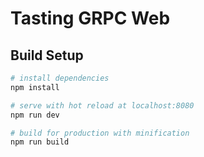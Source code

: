 # Tasting GRPC Web

## Build Setup

``` bash
# install dependencies
npm install

# serve with hot reload at localhost:8080
npm run dev

# build for production with minification
npm run build
```
